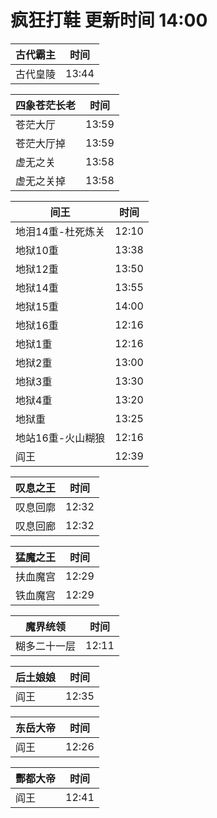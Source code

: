 # 疯狂打鞋 更新时间 14:00

| 古代霸主   | 时间    |
|--------|-------|
| 古代皇陵 | 13:44 |

| 四象苍茫长老   | 时间    |
|--------|-------|
| 苍茫大厅 | 13:59 |
| 苍茫大厅掉 | 13:59 |
| 虚无之关 | 13:58 |
| 虚无之关掉 | 13:58 |

| 间王   | 时间    |
|--------|-------|
| 地泪14重-杜死炼关 | 12:10 |
| 地狱10重 | 13:38 |
| 地狱12重 | 13:50 |
| 地狱14重 | 13:55 |
| 地狱15重 | 14:00 |
| 地狱16重 | 12:16 |
| 地狱1重 | 12:16 |
| 地狱2重 | 13:00 |
| 地狱3重 | 13:30 |
| 地狱4重 | 13:20 |
| 地狱重 | 13:25 |
| 地站16重-火山糊狼 | 12:16 |
| 阎王 | 12:39 |

| 叹息之王   | 时间    |
|--------|-------|
| 叹息回廓 | 12:32 |
| 叹息回廊 | 12:32 |

| 猛魔之王   | 时间    |
|--------|-------|
| 扶血魔宫 | 12:29 |
| 铁血魔宫 | 12:29 |

| 魔界统领   | 时间    |
|--------|-------|
| 糊多二十一层 | 12:11 |

| 后土娘娘   | 时间    |
|--------|-------|
| 阎王 | 12:35 |

| 东岳大帝   | 时间    |
|--------|-------|
| 阎王 | 12:26 |

| 酆都大帝   | 时间    |
|--------|-------|
| 阎王 | 12:41 |